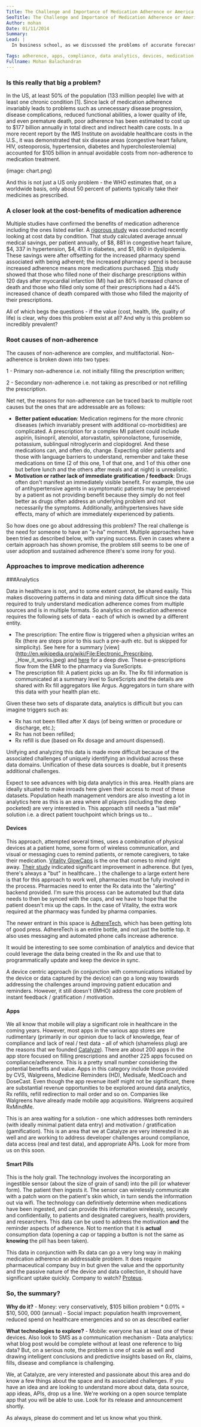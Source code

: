 ```yaml
---
Title: The Challenge and Importance of Medication Adherence or America's Other Drug Problem
SeoTitle: The Challenge and Importance of Medication Adherence or America's Other Drug Problem
Author: mohan
Date: 01/11/2014
Summary:
Lead: |
  In business school, as we discussed the problems of accurate forecasting, one of my professors joked that "the fundamental problem is that consumers don't buy what they're supposed to." In a way, the problem of medication adherence is just that, patients don't do what they're supposed to do, or what we think is the logical thing to do. There are various reasons for this of course, ranging from the inability to purchase medications, physical disability, complicated medication regimens, real or perceived side effects, and so on. Lack of medication adherence has a significant cost associated with it as well causing it to be also called **America's other drug problem**. And therein lie the challenge and the opportunity - how do you get patients to do what they're supposed to, given their constraints?

Tags: adherence, apps, compliance, data analytics, devices, medication, smart pills
Fullname: Mohan Balachandran
---
```

### Is this really that big a problem?

In the US, at least 50% of the population (133 million people) live with at least one chronic condition [1]. Since lack of medication adherence invariably leads to problems such as unnecessary disease progression, disease complications, reduced functional abilities, a lower quality of life, and even premature death, poor adherence has been estimated to cost up to $177 billion annually in total direct and indirect health care costs. In a more recent report by the IMS Institute on avoidable healthcare costs in the U.S., it was demonstrated that six disease areas (congestive heart failure, HIV, osteoporosis, hypertension, diabetes and hypercholesterolemia) accounted for $105 billion in annual avoidable costs from non-adherence to medication treatment.

(image: chart.png)

And this is not just a US only problem - the WHO estimates that, on a worldwide basis, only about 50 percent of patients typically take their medicines as prescribed.

### A closer look at the cost-benefits of medication adherence

Multiple studies have confirmed the benefits of medication adherence including the ones listed earlier. A [rigorous study](http://www.cimit.org/images/events/ciw/Adherence-Health-Affairs.pdf) was conducted recently looking at cost data by condition. That study calculated average annual medical savings, per patient annually, of $8, 881 in congestive heart failure, $4, 337 in hypertension, $4, 413 in diabetes, and $1, 860 in dyslipidemia. These savings were after offsetting for the increased pharmacy spend associated with being adherent; the increased pharmacy spend is because increased adherence means more medications purchased. [This](http://circ.ahajournals.org/cgi/content/full/121/12/1455) study showed that those who filled none of their discharge prescriptions within 120 days after myocardial infarction (MI) had an 80% increased chance of death and those who filled only some of their prescriptions had a 44% increased chance of death compared with those who filled the majority of their prescriptions.

All of which begs the questions - if the value (cost, health, life, quality of life) is clear, why does this problem exist at all? And why is this problem so incredibly prevalent?

### Root causes of non-adherence

The causes of non-adherence are complex, and multifactorial. Non-adherence is broken down into two types:

1 - Primary non-adherence i.e. not initially filling the prescription written;

2 - Secondary non-adherence i.e. not taking as prescribed or not refilling the prescription.

Net net, the reasons for non-adherence can be traced back to multiple root causes but the ones that are addressable are as follows:

- **Better patient education**: Medication regimens for the more chronic diseases (which invariably present with additional co-morbidities) are complicated. A prescription for a complex MI patient could include aspirin, lisinopril, atenolol, atorvastatin, spironolactone, furosemide, potassium, sublingual nitroglycerin and clopidogrel. And these medications can, and often do, change. Expecting older patients and those with language barriers to understand, remember and take these medications on time (2 of this one, 1 of that one, and 1 of this other one but before lunch and the others after meals and at night) is unrealistic.
- **Motivation or rather lack of immediate gratification / feedback**: Drugs often don't manifest an immediately visible benefit. For example, the use of antihypertensive agents in asymptomatic patients may be perceived by a patient as not providing benefit because they simply do not feel better as drugs often address an underlying problem and not necessarily the symptoms. Additionally, antihypertensives have side effects, many of which are immediately experienced by patients.

So how does one go about addressing this problem? The real challenge is the need for someone to have an "a-ha" moment. Multiple approaches have been tried as described below, with varying success. Even in cases where a certain approach has shown promise, the problem still seems to be one of user adoption and sustained adherence (there's some irony for you).

### Approaches to improve medication adherence

###Analytics

Data in healthcare is not, and to some extent cannot, be shared easily. This makes discovering patterns in data and mining data difficult since the data required to truly understand medication adherence comes from multiple sources and is in multiple formats. So analytics on medication adherence requires the following sets of data - each of which is owned by a different entity.

- The prescription: The entire flow is triggered when a physician writes an Rx (there are steps prior to this such a pre-auth etc. but is skipped for simplicity). See here for a summary [view](http://en.wikipedia.org/wiki/File:Electronic_Prescribing, _How_it_works.jpeg) and [here](http://en.wikipedia.org/wiki/Electronic_prescribing) for a deep dive. These e-prescriptions flow from the EMR to the pharmacy via SureScripts.
- The prescription fill: A patient picks up an Rx. The Rx fill information is communicated at a summary level to SureScripts and the details are shared with Rx fill aggregators like Argus. Aggregators in turn share with this data with your health plan etc.

Given these two sets of disparate data, analytics is difficult but you can imagine triggers such as:

- Rx has not been filled after X days (of being written or procedure or discharge, etc.);
- Rx has not been refilled;
- Rx refill is due (based on Rx dosage and amount dispensed).

Unifying and analyzing this data is made more difficult because of the associated challenges of uniquely identifying an individual across these data domains. Unification of these data sources is doable, but it presents additional challenges.

Expect to see advances with big data analytics in this area. Health plans are ideally situated to make inroads here given their access to most of these datasets. Population heath management vendors are also investing a lot in analytics here as this is an area where all players (including the deep pocketed) are very interested in. This approach still needs a "last mile" solution i.e. a direct patient touchpoint which brings us to...

#### Devices

This approach, attempted several times, uses a combination of physical devices at a patient home, some form of wireless communication, and visual or messaging cues to remind patients, or remote caregivers, to take their medication. [Vitality GlowCaps](http://www.vitality.net/index.html) is the one that comes to mind right away. [Their study](http://www.vitality.net/research_betaresults.html) indicated significant improvement in adherence. But (yes, there's always a "but" in healthcare.. ) the challenge to a large extent here is that for this approach to work well, pharmacies must be fully involved in the process. Pharmacies need to enter the Rx data into the "alerting" backend provided. I'm sure this process can be automated but that data needs to then be synced with the caps, and we have to hope that the patient doesn't mix up the caps. In the case of Vitality, the extra work required at the pharmacy was funded by pharma companies.

The newer entrant in this space is [AdhereTech](http://adheretech.com/), which has been getting lots of good press. AdhereTech is an entire bottle, and not just the bottle top. It also uses messaging and automated phone calls increase adherence.

It would be interesting to see some combination of analytics and device that could leverage the data being created in the Rx and use that to programmatically update and keep the device in sync.

A device centric approach (in conjunction with communications initiated by the device or data captured by the device) can go a long way towards addressing the challenges around improving patient education and reminders. However, it still doesn't (IMHO) address the core problem of instant feedback / gratification / motivation.

#### Apps

We all know that mobile will play a significant role in healthcare in the coming years. However, most apps in the various app stores are rudimentary (primarily in our opinion due to lack of knowledge, fear of compliance and lack of real / test data - all of which (shameless plug) are the reasons that we founded [Catalyze](http://catalyze.io)). There are about 200 apps in the app store focused on filling prescriptions and another 225 apps focused on compliance/adherence. This is a pretty small number considering the potential benefits and value. Apps in this category include those provided by CVS, Walgreens, Medicine Reminders (HD), Medisafe, MedCoach and DoseCast. Even though the app revenue itself might not be significant, there are substantial revenue opportunities to be explored around data analytics, Rx refills, refill redirection to mail order and so on. Companies like Walgreens have already made mobile app acquisitions. Walgreens acquired RxMindMe.

This is an area waiting for a solution - one which addresses both reminders (with ideally minimal patient data entry) and motivation / gratification (gamification). This is an area that we at Catalyze are very interested in as well and are working to address developer challenges around compliance, data access (real and test data), and appropriate APIs. Look for more from us on this soon.

#### Smart Pills

This is the holy grail. The technology involves the incorporating an ingestible sensor (about the size of grain of sand) into the pill (or whatever form). The patient then ingests it. The sensor can wirelessly communicate with a patch worn on the patient's skin which, in turn sends the information out via wifi. The technology can definitively determine when medications have been ingested, and can provide this information wirelessly, securely and confidentially, to patients and designated caregivers, health providers, and researchers. This data can be used to address the motivation **and** the reminder aspects of adherence. Not to mention that it is **actual** consumption data (opening a cap or tapping a button is not the same as **knowing** the pill has been taken).

This data in conjunction with Rx data can go a very long way in making medication adherence an addressable problem. It does require pharmaceutical company buy in but given the value and the opportunity and the passive nature of the device and data collection, it should have significant uptake quickly. Company to watch? [Proteus](http://www.proteus.com/).

### So, the summary?

**Why do it?** - Money: very conservatively, $105 billion problem * 0.01% = $10, 500, 000 (annual) - Social impact: population health improvement, reduced spend on healthcare emergencies and so on as described earlier

**What technologies to explore?** - Mobile: everyone has at least one of these devices. Also look to SMS as a communication mechanism - Data analytics: what blog post would be complete without at least one reference to big data? But, on a serious note, the problem is one of scale as well and drawing intelligent conclusions and predictive insights based on Rx, claims, fills, disease and compliance is challenging.

We, at Catalyze, are very interested and passionate about this area and do know a few things about the space and its associated challenges. If you have an idea and are looking to understand more about data, data source, app ideas, APIs, drop us a line. We're working on a open source template app that you will be able to use. Look for its release and announcement shortly.

As always, please do comment and let us know what you think.

